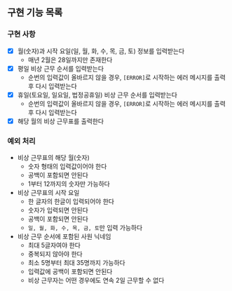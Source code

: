 ## 구현 기능 목록
### 구현 사항
- [x] 월(숫자)과 시작 요일(일, 월, 화, 수, 목, 금, 토) 정보를 입력받는다
  - 매년 2월은 28일까지만 존재한다
- [x] 평일 비상 근무 순서를 입력받는다
  - 순번의 입력값이 올바르지 않을 경우, `[ERROR]`로 시작하는 에러 메시지를 출력 후 다시 입력받는다
- [x] 휴일(토요일, 일요일, 법정공휴일) 비상 근무 순서를 입력받는다 
  - 순번의 입력값이 올바르지 않을 경우, `[ERROR]`로 시작하는 에러 메시지를 출력 후 다시 입력받는다
- [x] 해당 월의 비상 근무표를 출력한다

### 예외 처리
- 비상 근무표의 해당 월(숫자)
  - 숫자 형태의 입력값이어야 한다
  - 공백이 포함되면 안된다
  - 1부터 12까지의 숫자만 가능하다
- 비상 근무표의 시작 요일
  - 한 글자의 한글이 입력되어야 한다
  - 숫자가 입력되면 안된다
  - 공백이 포함되면 안된다
  - `일, 월, 화, 수, 목, 금, 토`만 입력 가능하다
- 비상 근무 순서에 포함된 사원 닉네임
  - 최대 5글자여야 한다
  - 중복되지 않아야 한다
  - 최소 5명부터 최대 35명까지 가능하다
  - 입력값에 공백이 포함되면 안된다
  - 비상 근무자는 어떤 경우에도 연속 2일 근무할 수 없다